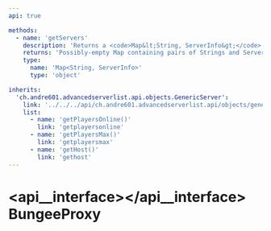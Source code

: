 ```yaml
---
api: true

methods:
  - name: 'getServers'
    description: 'Returns a <code>Map&lt;String, ServerInfo&gt;</code> where the key is the name of the server and the value the ServerInfo of the proxy.'
    returns: 'Possibly-empty Map containing pairs of Strings and ServerInfos.'
    type:
      name: 'Map<String, ServerInfo>'
      type: 'object'

inherits:
  'ch.andre601.advancedserverlist.api.objects.GenericServer':
    link: '../../../api/ch.andre601.advancedserverlist.api/objects/genericserver.md'
    list:
      - name: 'getPlayersOnline()'
        link: 'getplayersonline'
      - name: 'getPlayersMax()'
        link: 'getplayersmax'
      - name: 'getHost()'
        link: 'gethost'
---
```


# <api__interface></api__interface> BungeeProxy